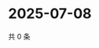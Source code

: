 # 2025-07-08

共 0 条

<!-- BEGIN ZHIHUVIDEO -->
<!-- 最后更新时间 Tue Jul 08 2025 14:17:55 GMT+0800 (China Standard Time) -->

<!-- END ZHIHUVIDEO -->
